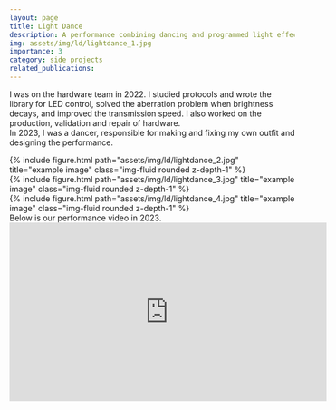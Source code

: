 ```yaml
---
layout: page
title: Light Dance
description: A performance combining dancing and programmed light effects.
img: assets/img/ld/lightdance_1.jpg
importance: 3
category: side projects
related_publications: 
---
```

I was on the hardware team in 2022. I studied protocols and wrote the library for LED control, solved the aberration problem when brightness decays, and improved the transmission speed. I also worked on the production, validation and repair of hardware. <br>
In 2023, I was a dancer, responsible for making and fixing my own outfit and designing the performance. <br>
<div class="row justify-content-sm-center">
    <div class="col-sm mt-3 mt-md-0">
        {% include figure.html path="assets/img/ld/lightdance_2.jpg" title="example image" class="img-fluid rounded z-depth-1" %}
    </div>
    <div class="col-sm mt-3 mt-md-0">
        {% include figure.html path="assets/img/ld/lightdance_3.jpg" title="example image" class="img-fluid rounded z-depth-1" %}
    </div>
        <div class="col-sm mt-3 mt-md-0">
        {% include figure.html path="assets/img/ld/lightdance_4.jpg" title="example image" class="img-fluid rounded z-depth-1" %}
    </div>
</div>
Below is our performance video in 2023.
<iframe width="560" height="315" src="https://www.youtube.com/embed/u10oLI85Ip0?si=V0SmjFBAiYqco6m6" title="YouTube video player" frameborder="0" allow="accelerometer; autoplay; clipboard-write; encrypted-media; gyroscope; picture-in-picture; web-share" allowfullscreen></iframe>
